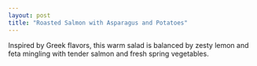 ```yaml
---
layout: post
title: "Roasted Salmon with Asparagus and Potatoes"
---
```

Inspired by Greek flavors, this warm salad is balanced by zesty lemon and feta mingling with tender salmon and fresh spring vegetables.